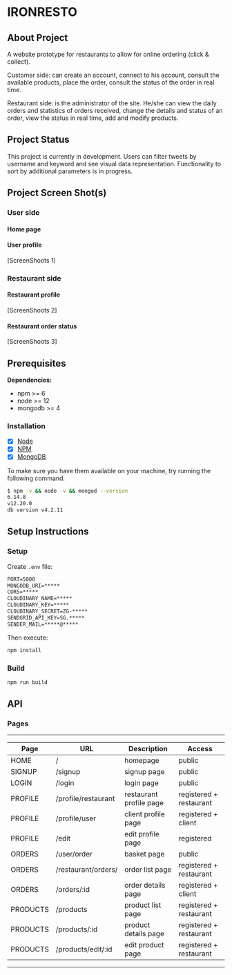 # IRONRESTO

## About Project

A website prototype for restaurants to allow for online ordering (click & collect).  

Customer side:  can create an account, connect to his account, consult the available products, place the order, consult the status of the order in real time.  

Restaurant side: is the administrator of the site. He/she can view the daily orders and statistics of orders received, change the details and status of an order, view the status in real time, add and modify products.

## Project Status

This project is currently in development. Users can filter tweets by username and keyword and see visual data representation. Functionality to sort by additional parameters is in progress.

## Project Screen Shot(s)

### User side

#### Home page


#### User profile
[ScreenShoots 1]

### Restaurant side
#### Restaurant profile
[ScreenShoots 2]

#### Restaurant order status
[ScreenShoots 3]

## Prerequisites

**Dependencies:**
  - npm >= 6
  - node >= 12
  - mongodb >= 4

### Installation

- [x] [Node](http://nodejs.org/)
- [x]  [NPM](https://npmjs.org/)
- [x] [MongoDB](https://docs.mongodb.com/manual/installation/) 

To make sure you have them available on your machine,
try running the following command.
```sh
$ npm -v && node -v && mongod --version
6.14.8
v12.20.0
db version v4.2.11
```

##  Setup Instructions

### Setup

Create `.env` file:
```txt
PORT=5000
MONGODB_URI=*****
CORS=*****
CLOUDINARY_NAME=*****
CLOUDINARY_KEY=*****
CLOUDINARY_SECRET=ZG-*****
SENDGRID_API_KEY=SG.*****
SENDER_MAIL=*****@*****
```
Then execute:

 ```sh
 npm install
 ```
### Build

```sh
npm run build
```

## API

### Pages

---
| Page              | URL          | Description        | Access         |
|-------------------|---------------|------------------------|------------------| 
| HOME           | /                 | homepage         | public          |
| SIGNUP        | /signup     | signup page      | public          |
| LOGIN           | /login        | login page         | public          |
| PROFILE   | /profile/restaurant        | restaurant profile page         | registered + restaurant    |
| PROFILE   | /profile/user        | client profile page         | registered + client    |
| PROFILE   | /edit        | edit profile page         | registered   |
| ORDERS   | /user/order        | basket page         | public  |
| ORDERS | /restaurant/orders/        | order list page         | registered + restaurant  |
| ORDERS | /orders/:id        | order details page         | registered + client  |
| PRODUCTS | /products | product list page | registered + restaurant |
| PRODUCTS   | /products/:id        | product details page         | registered  + restaurant |
| PRODUCTS   | /products/edit/:id        | edit product page         | registered  + restaurant |

---

